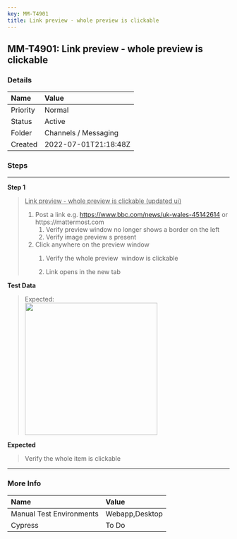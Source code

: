 ```yaml
---
key: MM-T4901
title: Link preview - whole preview is clickable
---
```


## MM-T4901: Link preview - whole preview is clickable

### Details

| Name     | Value                |
| :------- | :------------------- |
| Priority | Normal               |
| Status   | Active               |
| Folder   | Channels / Messaging |
| Created  | 2022-07-01T21:18:48Z |

### Steps

<hr/>

**Step 1**

> <article><u>Link preview - whole preview is clickable (updated ui)</u><br /><ol><li>Post a link e.g. <a href="https://www.bbc.com/news/uk-wales-45142614">https://www.bbc.com/news/uk-wales-45142614</a> or https://mattermost.com<ol><li>Verify preview window no longer shows a border on the left</li><li>Verify image preview s present </li></ol></li><li>Click anywhere on the preview window <ol><li><p>Verify the whole preview  window is clickable</p></li><li><p>Link opens in the new tab</p></li></ol></li></ol></article>

**Test Data**

> <article>Expected:<br /><img src="https://smartbear-tm4j-prod-us-west-2-attachment-rich-text.s3.us-west-2.amazonaws.com/embedded-f3277290f945470c4add5d21ef3dc7ca7b74388fc7152bfb6b99ae58c66a95a8-1656706729362-Screen+Shot+2022-07-01+at+3.30.49+PM.png" style="width:300px" class="fr-fil fr-dib" /></article>

**Expected**

> <article><p>Verify the whole item is clickable</p></article>

<hr/>

### More Info

| Name                     | Value          |
| :----------------------- | :------------- |
| Manual Test Environments | Webapp,Desktop |
| Cypress                  | To Do          |
